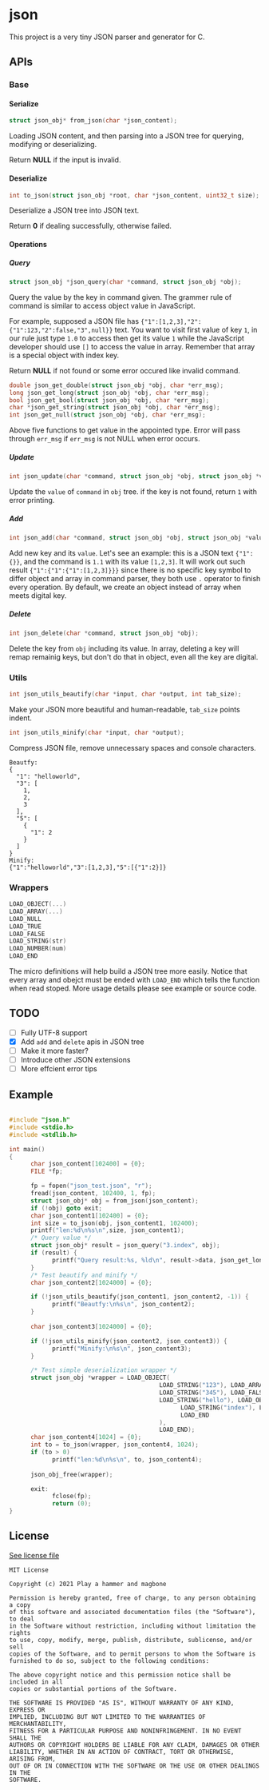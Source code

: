# json
This project is a very tiny JSON parser and generator for C.

## APIs
### Base
#### Serialize
```c
struct json_obj* from_json(char *json_content);
```
Loading JSON content, and then parsing into a JSON tree for querying, modifying or deserializing.

Return **NULL** if the input is invalid.
#### Deserialize
```c
int to_json(struct json_obj *root, char *json_content, uint32_t size);
```
Deserialize a JSON tree into JSON text.

Return **0** if dealing successfully, otherwise failed.
#### Operations
##### Query
```c
struct json_obj *json_query(char *command, struct json_obj *obj);
```
Query the value by the key in command given. The grammer rule of command is similar to access object value in JavaScript. 

For example, supposed a JSON file has ```{"1":[1,2,3],"2": {"1":123,"2":false,"3",null}}``` text. 
You want to visit first value of key ```1```, in our rule just type ```1.0``` to access then get its value ```1``` while the JavaScript developer should use ```[]``` to access the value in array. Remember that array is a special object with index key.

Return **NULL** if not found or some error occured like invalid command.
```c
double json_get_double(struct json_obj *obj, char *err_msg);
long json_get_long(struct json_obj *obj, char *err_msg);
bool json_get_bool(struct json_obj *obj, char *err_msg);
char *json_get_string(struct json_obj *obj, char *err_msg);
int json_get_null(struct json_obj *obj, char *err_msg);
```
Above five functions to get value in the appointed type. Error will pass through ```err_msg``` if ```err_msg``` is not NULL when error occurs.
##### Update
```c
int json_update(char *command, struct json_obj *obj, struct json_obj *value);
```
Update the ```value``` of ```command``` in ```obj``` tree. if the key is not found, return ```1``` with error printing.

##### Add
```c
int json_add(char *command, struct json_obj *obj, struct json_obj *value);
```
Add new key and its ```value```. Let's see an example: this is a JSON text  ```{"1":{}}```, and the command is ```1.1``` with its value ```[1,2,3]```. It will work out such result ```{"1":{"1":{"1":[1,2,3]}}}``` since  there is no specific key symbol to differ object and array in command parser, they both use ```.``` operator to finish every operation. By default, we create an object instead of array when meets digital key.
##### Delete
```c
int json_delete(char *command, struct json_obj *obj);
```
Delete the key from ```obj``` including its value. In array, deleting a key will remap remainig keys, but don't do that in object, even all the key are digital.
### Utils
```c
int json_utils_beautify(char *input, char *output, int tab_size);
```
Make your JSON more beautiful and human-readable, ```tab_size``` points indent.
```c
int json_utils_minify(char *input, char *output);
```
Compress JSON file, remove unnecessary spaces and console characters.
```
Beautfy:
{
  "1": "helloworld",
  "3": [
    1,
    2,
    3
  ],
  "5": [
    {
      "1": 2
    }
  ]
}
Minify:
{"1":"helloworld","3":[1,2,3],"5":[{"1":2}]}
```
### Wrappers
```c
LOAD_OBJECT(...)
LOAD_ARRAY(...)
LOAD_NULL
LOAD_TRUE
LOAD_FALSE 
LOAD_STRING(str)
LOAD_NUMBER(num)
LOAD_END
```
The micro definitions will help build a JSON tree more easily. Notice that every array and obejct must be ended with ```LOAD_END``` which tells the function when read stoped. More usage details please see example or source code.

## TODO

* [ ] Fully UTF-8 support
* [x] Add ```add``` and ```delete``` apis in JSON tree
* [ ] Make it more faster?
* [ ] Introduce other JSON extensions
* [ ] More effcient error tips

## Example
```c

#include "json.h"
#include <stdio.h>
#include <stdlib.h>

int main()
{
      char json_content[102400] = {0};
      FILE *fp;

      fp = fopen("json_test.json", "r");
      fread(json_content, 102400, 1, fp);
      struct json_obj* obj = from_json(json_content);
      if (!obj) goto exit;
      char json_content1[102400] = {0};
      int size = to_json(obj, json_content1, 102400);
      printf("len:%d\n%s\n",size, json_content1);
      /* Query value */
      struct json_obj* result = json_query("3.index", obj);
      if (result) {
            printf("Query result:%s, %ld\n", result->data, json_get_long(result, NULL));
      }
      /* Test beautify and minify */
      char json_content2[1024000] = {0};

      if (!json_utils_beautify(json_content1, json_content2, -1)) {
            printf("Beautfy:\n%s\n", json_content2);
      }
      
      char json_content3[1024000] = {0};

      if (!json_utils_minify(json_content2, json_content3)) {
            printf("Minify:\n%s\n", json_content3);
      }

      /* Test simple deserialization wrapper */
      struct json_obj *wrapper = LOAD_OBJECT(
                                          LOAD_STRING("123"), LOAD_ARRAY(LOAD_NUMBER(123.123), LOAD_NULL, LOAD_TRUE, LOAD_END), 
                                          LOAD_STRING("345"), LOAD_FALSE,
                                          LOAD_STRING("hello"), LOAD_OBJECT(
                                                LOAD_STRING("index"), LOAD_NUMBER(1),
                                                LOAD_END
                                          ),
                                          LOAD_END);
      char json_content4[1024] = {0};
      int to = to_json(wrapper, json_content4, 1024);
      if (to > 0)
            printf("len:%d\n%s\n", to, json_content4);
      
      json_obj_free(wrapper);

      exit:
            fclose(fp);
            return (0);
}
```
## License
[See license file](./LICENSE)
```
MIT License

Copyright (c) 2021 Play a hammer and magbone

Permission is hereby granted, free of charge, to any person obtaining a copy
of this software and associated documentation files (the "Software"), to deal
in the Software without restriction, including without limitation the rights
to use, copy, modify, merge, publish, distribute, sublicense, and/or sell
copies of the Software, and to permit persons to whom the Software is
furnished to do so, subject to the following conditions:

The above copyright notice and this permission notice shall be included in all
copies or substantial portions of the Software.

THE SOFTWARE IS PROVIDED "AS IS", WITHOUT WARRANTY OF ANY KIND, EXPRESS OR
IMPLIED, INCLUDING BUT NOT LIMITED TO THE WARRANTIES OF MERCHANTABILITY,
FITNESS FOR A PARTICULAR PURPOSE AND NONINFRINGEMENT. IN NO EVENT SHALL THE
AUTHORS OR COPYRIGHT HOLDERS BE LIABLE FOR ANY CLAIM, DAMAGES OR OTHER
LIABILITY, WHETHER IN AN ACTION OF CONTRACT, TORT OR OTHERWISE, ARISING FROM,
OUT OF OR IN CONNECTION WITH THE SOFTWARE OR THE USE OR OTHER DEALINGS IN THE
SOFTWARE.

```
